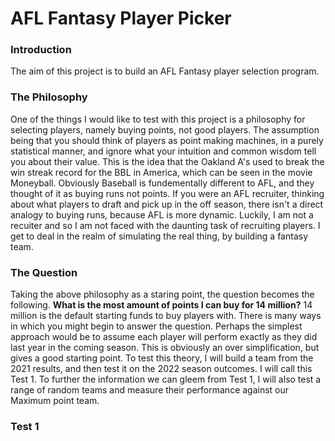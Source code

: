 # AFL Fantasy Player Picker
### Introduction
The aim of this project is to build an AFL Fantasy player selection program.
### The Philosophy
One of the things I would like to test with this project is a philosophy for selecting players, namely buying points, not good players.
The assumption being that you should think of players as point making machines, in a purely statistical manner, and ignore what your intuition and common wisdom tell you about their value.
This is the idea that the Oakland A's used to break the win streak record for the BBL in America, which can be seen in the movie Moneyball.
Obviously Baseball is fundementally different to AFL, and they thought of it as buying runs not points.
If you were an AFL recruiter, thinking about what players to draft and pick up in the off season, there isn't a direct analogy to buying runs,
because AFL is more dynamic. Luckily, I am not a recuiter and so I am not faced with the daunting task of recruiting players.
I get to deal in the realm of simulating the real thing, by building a fantasy team.
### The Question
Taking the above philosophy as a staring point, the question becomes the following. **What is the most amount of points I can buy for 14 million?** 14 million is the default starting funds to buy players with. There is many ways in which you might begin to answer the question. Perhaps the simplest approach would be to assume each player will perform exactly as they did last year in the coming season. This is obviously an over simplification, but gives a good starting point. To test this theory, I will build a team from the 2021 results, and then test it on the 2022 season outcomes. I will call this Test 1. To further the information we can gleem from Test 1, I will also test a range of random teams and measure their performance against our Maximum point team.
### Test 1

